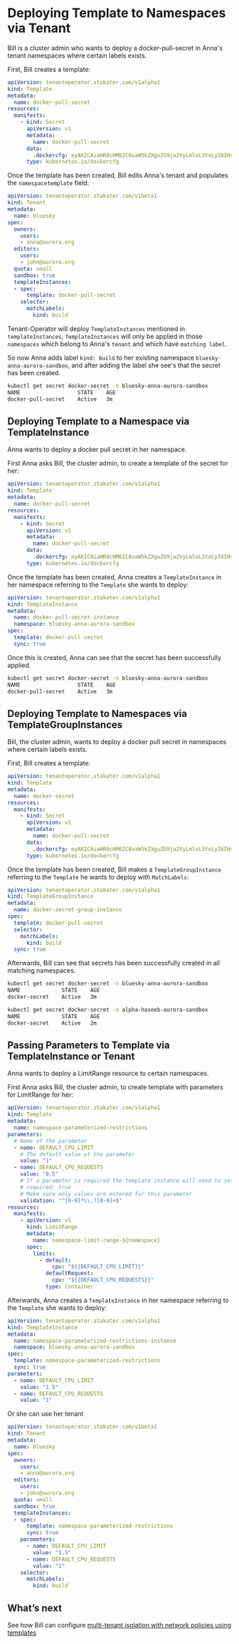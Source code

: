 # Deploying Template to Namespaces via Tenant

Bill is a cluster admin who wants to deploy a docker-pull-secret in Anna's tenant namespaces where certain labels exists.

First, Bill creates a template:

```yaml
apiVersion: tenantoperator.stakater.com/v1alpha1
kind: Template
metadata:
  name: docker-pull-secret
resources:
  manifests:
    - kind: Secret
      apiVersion: v1
      metadata:
        name: docker-pull-secret
      data:
        .dockercfg: eyAKICAiaHR0cHM6IC8vaW5kZXguZG9ja2VyLmlvL3YxLyI6IHsgImF1dGgiOiAiYzNSaGEyRjBaWEk2VjI5M1YyaGhkRUZIY21WaGRGQmhjM04zYjNKayJ9Cn0K
      type: kubernetes.io/dockercfg
```

Once the template has been created, Bill edits Anna's tenant and populates the `namespacetemplate` field:

```yaml
apiVersion: tenantoperator.stakater.com/v1beta1
kind: Tenant
metadata:
  name: bluesky
spec:
  owners:
    users:
    - anna@aurora.org
  editors:
    users:
    - john@aurora.org
  quota: small
  sandbox: true
  templateInstances:
  - spec:
      template: docker-pull-secret
    selector:
      matchLabels:
        kind: build
```

Tenant-Operator will deploy `TemplateInstances` mentioned in `templateInstances`, `TemplateInstances` will only be applied in those `namespaces` which belong to Anna's `tenant` and which have `matching label`.

So now Anna adds label `kind: build` to her existing namespace `bluesky-anna-aurora-sandbox`, and after adding the label she see's that the secret has been created.

```bash
kubectl get secret docker-secret -n bluesky-anna-aurora-sandbox
NAME                  STATE    AGE
docker-pull-secret    Active   3m
```

## Deploying Template to a Namespace via TemplateInstance

Anna wants to deploy a docker pull secret in her namespace.

First Anna asks Bill, the cluster admin, to create a template of the secret for her:

```yaml
apiVersion: tenantoperator.stakater.com/v1alpha1
kind: Template
metadata:
  name: docker-pull-secret
resources:
  manifests:
    - kind: Secret
      apiVersion: v1
      metadata:
        name: docker-pull-secret
      data:
        .dockercfg: eyAKICAiaHR0cHM6IC8vaW5kZXguZG9ja2VyLmlvL3YxLyI6IHsgImF1dGgiOiAiYzNSaGEyRjBaWEk2VjI5M1YyaGhkRUZIY21WaGRGQmhjM04zYjNKayJ9Cn0K
      type: kubernetes.io/dockercfg
```

Once the template has been created, Anna creates a `TemplateInstance` in her namespace referring to the `Template` she wants to deploy:

```yaml
apiVersion: tenantoperator.stakater.com/v1alpha1
kind: TemplateInstance
metadata:
  name: docker-pull-secret-instance
  namespace: bluesky-anna-aurora-sandbox
spec:
  template: docker-pull-secret
  sync: true
```

Once this is created, Anna can see that the secret has been successfully applied.

```bash
kubectl get secret docker-secret -n bluesky-anna-aurora-sandbox
NAME                  STATE    AGE
docker-pull-secret    Active   3m
```

## Deploying Template to Namespaces via TemplateGroupInstances

Bill, the cluster admin, wants to deploy a docker pull secret in namespaces where certain labels exists.

First, Bill creates a template:

```yaml
apiVersion: tenantoperator.stakater.com/v1alpha1
kind: Template
metadata:
  name: docker-secret
resources:
  manifests:
    - kind: Secret
      apiVersion: v1
      metadata:
        name: docker-pull-secret
      data:
        .dockercfg: eyAKICAiaHR0cHM6IC8vaW5kZXguZG9ja2VyLmlvL3YxLyI6IHsgImF1dGgiOiAiYzNSaGEyRjBaWEk2VjI5M1YyaGhkRUZIY21WaGRGQmhjM04zYjNKayJ9Cn0K
      type: kubernetes.io/dockercfg
```

Once the template has been created, Bill makes a `TemplateGroupInstance` referring to the `Template` he wants to deploy with `MatchLabels`:

```yaml
apiVersion: tenantoperator.stakater.com/v1alpha1
kind: TemplateGroupInstance
metadata:
  name: docker-secret-group-instance
spec:
  template: docker-pull-secret
  selector:
    matchLabels:
      kind: build
  sync: true
```

Afterwards, Bill can see that secrets has been successfully created in all matching namespaces.

```bash
kubectl get secret docker-secret -n bluesky-anna-aurora-sandbox
NAME             STATE    AGE
docker-secret    Active   3m

kubectl get secret docker-secret -n alpha-haseeb-aurora-sandbox
NAME             STATE    AGE
docker-secret    Active   2m
```

## Passing Parameters to Template via TemplateInstance or Tenant

Anna wants to deploy a LimitRange resource to certain namespaces.

First Anna asks Bill, the cluster admin, to create template with parameters for LimitRange for her:

```yaml
apiVersion: tenantoperator.stakater.com/v1alpha1
kind: Template
metadata:
  name: namespace-parameterized-restrictions
parameters:
  # Name of the parameter
  - name: DEFAULT_CPU_LIMIT
    # The default value of the parameter
    value: "1"
  - name: DEFAULT_CPU_REQUESTS
    value: "0.5"
    # If a parameter is required the template instance will need to set it
    # required: true
    # Make sure only values are entered for this parameter
    validation: "^[0-9]*\\.?[0-9]+$"
resources:
  manifests:
    - apiVersion: v1
      kind: LimitRange
      metadata:
        name: namespace-limit-range-${namespace}
      spec:
        limits:
          - default:
              cpu: "${{DEFAULT_CPU_LIMIT}}"
            defaultRequest:
              cpu: "${{DEFAULT_CPU_REQUESTS}}"
            type: Container
```

Afterwards, Anna creates a `TemplateInstance` in her namespace referring to the `Template` she wants to deploy:

```yaml
apiVersion: tenantoperator.stakater.com/v1alpha1
kind: TemplateInstance
metadata:
  name: namespace-parameterized-restrictions-instance
  namespace: bluesky-anna-aurora-sandbox
spec:
  template: namespace-parameterized-restrictions
  sync: true
parameters:
  - name: DEFAULT_CPU_LIMIT
    value: "1.5"
  - name: DEFAULT_CPU_REQUESTS
    value: "1"
```

Or she can use her tenant

```yaml
apiVersion: tenantoperator.stakater.com/v1beta1
kind: Tenant
metadata:
  name: bluesky
spec:
  owners:
    users:
    - anna@aurora.org
  editors:
    users:
    - john@aurora.org
  quota: small
  sandbox: true
  templateInstances:
  - spec:
      template: namespace-parameterized-restrictions
      sync: true
    parameters:
      - name: DEFAULT_CPU_LIMIT
        value: "1.5"
      - name: DEFAULT_CPU_REQUESTS
        value: "1"
    selector:
      matchLabels:
        kind: build
```

## What’s next

See how Bill can configure [multi-tenant isolation with network policies using templates](./configuring-multitenant-network-isolation.html)
